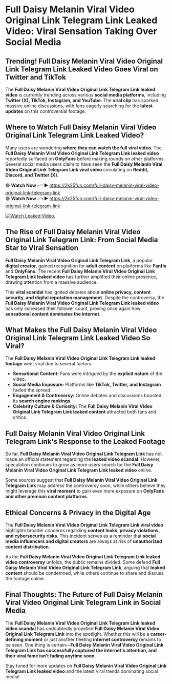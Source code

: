 # Full Daisy Melanin Viral Video Original Link Telegram Link Leaked Video: Viral Sensation Taking Over Social Media

## **Trending! Full Daisy Melanin Viral Video Original Link Telegram Link Leaked Video Goes Viral on Twitter and TikTok**
The **Full Daisy Melanin Viral Video Original Link Telegram Link leaked video** is currently trending across various **social media platforms**, including **Twitter (X), TikTok, Instagram, and YouTube**. The **viral clip** has sparked massive online discussions, with fans eagerly searching for the **latest updates** on this controversial footage.

## **Where to Watch Full Daisy Melanin Viral Video Original Link Telegram Link Leaked Video?**
Many users are wondering **where they can watch the full viral video**. The **Full Daisy Melanin Viral Video Original Link Telegram Link leaked video** reportedly surfaced on **OnlyFans** before making rounds on other platforms. Several social media users claim to have seen the **Full Daisy Melanin Viral Video Original Link Telegram Link viral video** circulating on **Reddit, Discord, and Twitter (X).**

🟢 **Watch Now** ✅=► https://2k25fun.com/full-daisy-melanin-viral-video-original-link-telegram-link  
🟢 **Watch Now** ✅=► https://2k25fun.com/full-daisy-melanin-viral-video-original-link-telegram-link  

[![Watch Leaked Video.](https://miro.medium.com/v2/resize:fit:828/format:webp/1*cilzJN44JGOrTw9NJCrNHA.gif "Watch Leaked Video")](https://2k25fun.com/full-daisy-melanin-viral-video-original-link-telegram-link)

## **The Rise of Full Daisy Melanin Viral Video Original Link Telegram Link: From Social Media Star to Viral Sensation**
**Full Daisy Melanin Viral Video Original Link Telegram Link**, a popular **digital creator**, gained recognition for **adult content** on platforms like **Fanfix** and **OnlyFans**. The recent **Full Daisy Melanin Viral Video Original Link Telegram Link leaked video** has further amplified their online presence, drawing attention from a massive audience.

This **viral scandal** has ignited debates about **online privacy, content security, and digital reputation management**. Despite the controversy, the **Full Daisy Melanin Viral Video Original Link Telegram Link leaked video** has only increased their follower count, proving once again how **sensational content dominates the internet**.

## **What Makes the Full Daisy Melanin Viral Video Original Link Telegram Link Leaked Video So Viral?**
The **Full Daisy Melanin Viral Video Original Link Telegram Link leaked footage** went viral due to several factors:
- **Sensational Content:** Fans were intrigued by the **explicit nature** of the video.
- **Social Media Exposure:** Platforms like **TikTok, Twitter, and Instagram** fueled the spread.
- **Engagement & Controversy:** Online debates and discussions boosted its **search engine rankings**.
- **Celebrity Culture & Curiosity:** The **Full Daisy Melanin Viral Video Original Link Telegram Link leaked content** attracted both fans and critics.

## **Full Daisy Melanin Viral Video Original Link Telegram Link's Response to the Leaked Footage**
So far, **Full Daisy Melanin Viral Video Original Link Telegram Link** has not made an official statement regarding the **leaked video scandal**. However, speculation continues to grow as more users search for the **Full Daisy Melanin Viral Video Original Link Telegram Link leaked video** online.

Some sources suggest that **Full Daisy Melanin Viral Video Original Link Telegram Link** may address the controversy soon, while others believe they might leverage this **viral moment** to gain even more exposure on **OnlyFans and other premium content platforms**.

## **Ethical Concerns & Privacy in the Digital Age**
The **Full Daisy Melanin Viral Video Original Link Telegram Link viral video** highlights broader concerns regarding **content leaks, privacy violations, and cybersecurity risks**. This incident serves as a reminder that **social media influencers and digital creators** are always at risk of **unauthorized content distribution**.

As the **Full Daisy Melanin Viral Video Original Link Telegram Link leaked video controversy** unfolds, the public remains divided. Some defend **Full Daisy Melanin Viral Video Original Link Telegram Link**, arguing that **leaked content** should be condemned, while others continue to share and discuss the footage online.

## **Final Thoughts: The Future of Full Daisy Melanin Viral Video Original Link Telegram Link in Social Media**
The **Full Daisy Melanin Viral Video Original Link Telegram Link leaked video scandal** has undoubtedly propelled **Full Daisy Melanin Viral Video Original Link Telegram Link** into the spotlight. Whether this will be a **career-defining moment** or just another fleeting **internet controversy** remains to be seen. One thing is certain—**Full Daisy Melanin Viral Video Original Link Telegram Link has successfully captured the internet's attention, and their viral fame isn't fading anytime soon.**

Stay tuned for more updates on **Full Daisy Melanin Viral Video Original Link Telegram Link leaked video** and the latest viral trends dominating social media!